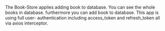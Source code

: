 The Book-Store applies adding book to database. You can see the whole books in database. furthermore you can add book to database.
This app is using full user- authentication including access_token and refresh_token all via axios interceptor.
